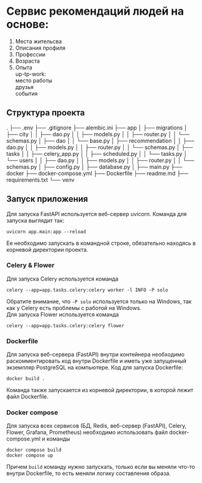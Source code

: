 # Сервис рекомендаций людей на основе:
 1. Места жительсва
 2. Описания профиля
 3. Профессии
 4. Возраста
 5. Опыта  
up-tp-work:  
место работы  
друзья  
события  



## Структура проекта
             
.
├── .env
├── .gitignore
├── alembic.ini
├── app
│   ├── migrations
│   ├── city
│   │   ├── dao.py
│   │   ├── models.py
│   │   ├── router.py
│   │   └── schemas.py
│   ├── dao
│   │   └── base.py
│   ├── recommendation
│   │   ├── dao.py
│   │   ├── models.py
│   │   ├── router.py
│   │   └── schemas.py
│   ├── tasks
│   │   ├── celery_app.py
│   │   ├── scheduled.py
│   │   └── tasks.py
│   └── users
│   │   ├── dao.py
│   │   ├── models.py
│   │   ├── router.py
│   │   └── schemas.py
│   ├── config.py
│   ├── database.py
│   ├── main.py
├── docker
├── docker-compose.yml
├── Dockerfile
├── readme.md
├── requirements.txt
└── venv
## Запуск приложения
Для запуска FastAPI используется веб-сервер uvicorn. Команда для запуска выглядит так:  
```
uvicorn app.main:app --reload
```  

Ее необходимо запускать в командной строке, обязательно находясь в корневой директории проекта.

### Celery & Flower
Для запуска Celery используется команда  
```
celery --app=app.tasks.celery:celery worker -l INFO -P solo
```
Обратите внимание, что `-P solo` используется только на Windows, так как у Celery есть проблемы с работой на Windows.  
Для запуска Flower используется команда  
```
celery --app=app.tasks.celery:celery flower
``` 

### Dockerfile
Для запуска веб-сервера (FastAPI) внутри контейнера необходимо раскомментировать код внутри Dockerfile и иметь уже запущенный экземпляр PostgreSQL на компьютере.
Код для запуска Dockerfile:  
```
docker build .
```  
Команда также запускается из корневой директории, в которой лежит файл Dockerfile.
### Docker compose
Для запуска всех сервисов (БД, Redis, веб-сервер (FastAPI), Celery, Flower, Grafana, Prometheus) необходимо использовать файл docker-compose.yml и команды
```
docker compose build
docker compose up
```
Причем `build` команду нужно запускать, только если вы меняли что-то внутри Dockerfile, то есть меняли логику составления образа.